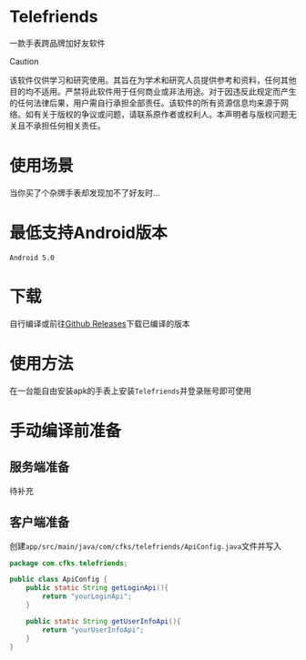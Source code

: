 # Telefriends
一款手表跨品牌加好友软件

> [!CAUTION]
> 该软件仅供学习和研究使用。其旨在为学术和研究人员提供参考和资料，任何其他目的均不适用。严禁将此软件用于任何商业或非法用途。对于因违反此规定而产生的任何法律后果，用户需自行承担全部责任。该软件的所有资源信息均来源于网络。如有关于版权的争议或问题，请联系原作者或权利人。本声明者与版权问题无关且不承担任何相关责任。

# 使用场景
当你买了个杂牌手表却发现加不了好友时…

# 最低支持Android版本
`Android 5.0`

# 下载
自行编译或前往[Github Releases](https://github.com/csjdyr001/Telefriends/releases)下载已编译的版本

# 使用方法
在一台能自由安装apk的手表上安装`Telefriends`并登录账号即可使用

# 手动编译前准备
## 服务端准备
待补充

## 客户端准备
创建`app/src/main/java/com/cfks/telefriends/ApiConfig.java`文件并写入
```java
package com.cfks.telefriends;

public class ApiConfig {
    public static String getLoginApi(){
        return "yourLoginApi";
    }

    public static String getUserInfoApi(){
        return "yourUserInfoApi";
    }
}
```